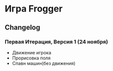 # Игра Frogger
## Changelog

### Первая Итерация, Версия 1 (24 ноября)
- Движение игрока
- Прорисовка поля
- Спавн машин(без движения)
